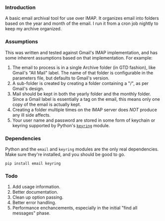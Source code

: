 ### Introduction

A basic email archival tool for use over IMAP.  It organizes email into folders based on the year and month of the email.  I run it from a cron job nightly to keep my archive organized.

### Assumptions

This was written and tested against Gmail's IMAP implementation, and has some inherent assumptions based on that implementation.  For example:

1. The email to process is in a single Archive folder (in GTD fashion), like Gmail's "All Mail" label.  The name of that folder is configurable in the parameters file, but defaults to Gmail's version.
2. A sub-folder is created by creating a folder containing a "/", as per Gmail's design.
3. Mail should be kept in both the yearly folder and the monthly folder.  Since a Gmail label is essentially a tag on the email, this means only one copy of the email is actually kept.
4. Creating a folder multiple times on the IMAP server does *NOT* produce any ill side affects.
5. Your user name and password are stored in some form of keychain or keyring supported by Python's [`keyring`](https://pypi.python.org/pypi/keyring) module.

### Dependencies

Python and the `email` and `keyring` modules are the only real dependencies.  Make sure they're installed, and you should be good to go.

    pip install email keyring

### Todo

1. Add usage information.
2. Better documentation.
3. Clean up option passing.
4. Better error handling.
5. Performance enchancements, especially in the initial "find all messages" phase.
